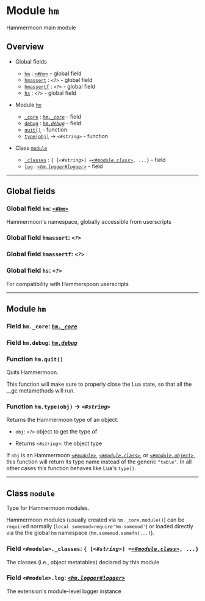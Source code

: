 # Module `hm`

Hammermoon main module



## Overview

* Global fields
  * [`hm`](hm.md#global-field-hm-hm) : [_`<#hm>`_](hm.md#module-hm) - global field
  * [`hmassert`](hm.md#global-field-hmassert-) : _`<?>`_ - global field
  * [`hmassertf`](hm.md#global-field-hmassertf-) : _`<?>`_ - global field
  * [`hs`](hm.md#global-field-hs-) : _`<?>`_ - global field


* Module [`hm`](hm.md#module-hm)
  * [`_core`](hm.md#field-hmcore-hmcore) : [_`hm._core`_](hm.md#table-hmcore) - field
  * [`debug`](hm.md#field-hmdebug-hmdebug) : [_`hm.debug`_](hm.md#table-hmdebug) - field
  * [`quit()`](hm.md#function-hmquit) - function
  * [`type(obj)`](hm.md#function-hmtypeobj---string) -> _`<#string>`_ - function


* Class [`module`](hm.md#class-module)
  * [`_classes`](hm.md#field-moduleclasses--string-moduleclass-) : `{ [`_`<#string>`_`] =`[_`<#module.class>`_](hm.md#class-moduleclass)`, ...}` - field
  * [`log`](hm.md#field-modulelog-hmloggerlogger) : [_`<hm.logger#logger>`_](hm.logger.md#type-logger) - field






------------------

## Global fields

### Global field `hm`: [_`<#hm>`_](hm.md#module-hm)
Hammermoon's namespace, globally accessible from userscripts



### Global field `hmassert`: _`<?>`_




### Global field `hmassertf`: _`<?>`_




### Global field `hs`: _`<?>`_
For compatibility with Hammerspoon userscripts







------------------

## Module `hm`





### Field `hm._core`: [_`hm._core`_](hm.md#table-hmcore)





### Field `hm.debug`: [_`hm.debug`_](hm.md#table-hmdebug)





### Function `hm.quit()`

Quits Hammermoon.

This function will make sure to properly close the Lua state, so that all the __gc metamethods will run.


### Function `hm.type(obj)` -> _`<#string>`_

Returns the Hammermoon type of an object.

* `obj`: _`<?>`_ object to get the type of



* Returns _`<#string>`_: the object type

If `obj` is an Hammermoon [_`<#module>`_](hm.md#class-module), [_`<#module.class>`_](hm.md#class-moduleclass), or [_`<#module.object>`_](hm.md#class-moduleobject), this function will return its type name
instead of the generic `"table"`. In all other cases this function behaves like Lua's `type()`.




------------------

## Class `module`

Type for Hammermoon modules.

Hammermoon modules (usually created via `hm._core.module()`) can be `require`d normally
(`local somemod=require'hm.somemod'`) or loaded directly via the the global `hm` namespace
(`hm.somemod.somefn(...)`).

### Field `<#module>._classes`: `{ [`_`<#string>`_`] =`[_`<#module.class>`_](hm.md#class-moduleclass)`, ...}`
The classes (i.e., object metatables) declared by this module




### Field `<#module>.log`: [_`<hm.logger#logger>`_](hm.logger.md#type-logger)
The extension's module-level logger instance




